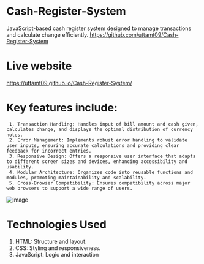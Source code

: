 # Cash-Register-System
 JavaScript-based cash register system designed to manage transactions and calculate change efficiently.
 https://github.com/uttamt09/Cash-Register-System

 # Live website
 https://uttamt09.github.io/Cash-Register-System/

 # Key features include:
     1. Transaction Handling: Handles input of bill amount and cash given, calculates change, and displays the optimal distribution of currency notes.
     2. Error Management: Implements robust error handling to validate user inputs, ensuring accurate calculations and providing clear feedback for incorrect entries.
     3. Responsive Design: Offers a responsive user interface that adapts to different screen sizes and devices, enhancing accessibility and usability.
     4. Modular Architecture: Organizes code into reusable functions and modules, promoting maintainability and scalability.
     5. Cross-Browser Compatibility: Ensures compatibility across major web browsers to support a wide range of users.

![image](https://github.com/uttamt09/Cash-Register-System/assets/139229602/e125250e-6065-4974-a877-3d2ccc08c4c3)



# Technologies Used
  1. HTML: Structure and layout.
  2. CSS: Styling and responsiveness.
  3. JavaScript: Logic and interaction 
